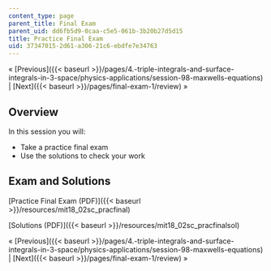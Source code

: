 ```yaml
---
content_type: page
parent_title: Final Exam
parent_uid: dd6fb5d9-0caa-c5e5-061b-3b20b27d5d15
title: Practice Final Exam
uid: 37347015-2d61-a306-21c6-ebdfe7e34763
---
```


« [Previous]({{< baseurl >}}/pages/4.-triple-integrals-and-surface-integrals-in-3-space/physics-applications/session-98-maxwells-equations) | [Next]({{< baseurl >}}/pages/final-exam-1/review) »

Overview
--------

In this session you will:

*   Take a practice final exam
*   Use the solutions to check your work

Exam and Solutions
------------------

[Practice Final Exam (PDF)]({{< baseurl >}}/resources/mit18_02sc_pracfinal)

[Solutions (PDF)]({{< baseurl >}}/resources/mit18_02sc_pracfinalsol)

« [Previous]({{< baseurl >}}/pages/4.-triple-integrals-and-surface-integrals-in-3-space/physics-applications/session-98-maxwells-equations) | [Next]({{< baseurl >}}/pages/final-exam-1/review) »